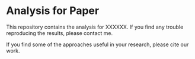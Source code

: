 # Analysis for Paper

This repository contains the analysis for XXXXXX. If you find any trouble reproducing the results, please contact me.

If you find some of the approaches useful in your research, please cite our work.
